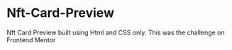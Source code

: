 # Nft-Card-Preview
Nft Card Preview built using Html and CSS only. This was the challenge on Frontend Mentor
